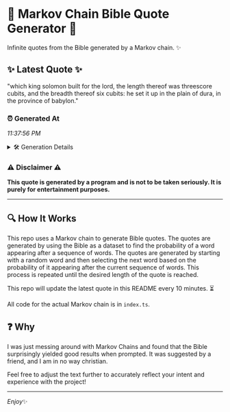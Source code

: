 # 📖 Markov Chain Bible Quote Generator 📖

Infinite quotes from the Bible generated by a Markov chain. ✨

## ✨ Latest Quote ✨
"which king solomon built for the lord, the length thereof was threescore cubits, and the breadth thereof six cubits: he set it up in the plain of dura, in the province of babylon."

### ⏰ Generated At
*11:37:56 PM*

<details>
    <summary>🛠️ Generation Details</summary>
    <p>
        <strong>🌱 Seed:</strong> which<br>
        <strong>🔄 Iterations:</strong> 32<br>
        <strong>📜 Context History:</strong><br>[ which ]: king<br>[ which, king ]: solomon<br>[ which, king, solomon ]: built<br>[ which, king, solomon, built ]: for<br>[ which, king, solomon, built, for ]: the<br>[ which, king, solomon, built, for, the ]: lord,<br>[ king, solomon, built, for, the, lord, ]: the<br>[ solomon, built, for, the, lord,, the ]: length<br>[ built, for, the, lord,, the, length ]: thereof<br>[ for, the, lord,, the, length, thereof ]: was<br>[ the, lord,, the, length, thereof, was ]: threescore<br>[ lord,, the, length, thereof, was, threescore ]: cubits,<br>[ the, length, thereof, was, threescore, cubits, ]: and<br>[ length, thereof, was, threescore, cubits,, and ]: the<br>[ thereof, was, threescore, cubits,, and, the ]: breadth<br>[ was, threescore, cubits,, and, the, breadth ]: thereof<br>[ threescore, cubits,, and, the, breadth, thereof ]: six<br>[ cubits,, and, the, breadth, thereof, six ]: cubits:<br>[ and, the, breadth, thereof, six, cubits: ]: he<br>[ the, breadth, thereof, six, cubits:, he ]: set<br>[ breadth, thereof, six, cubits:, he, set ]: it<br>[ thereof, six, cubits:, he, set, it ]: up<br>[ six, cubits:, he, set, it, up ]: in<br>[ cubits:, he, set, it, up, in ]: the<br>[ he, set, it, up, in, the ]: plain<br>[ set, it, up, in, the, plain ]: of<br>[ it, up, in, the, plain, of ]: dura,<br>[ up, in, the, plain, of, dura, ]: in<br>[ in, the, plain, of, dura,, in ]: the<br>[ the, plain, of, dura,, in, the ]: province<br>[ plain, of, dura,, in, the, province ]: of<br>[ of, dura,, in, the, province, of ]: babylon.<br>
    </p>
</details>

### ⚠️ Disclaimer ⚠️
**This quote is generated by a program and is not to be taken seriously. It is purely for entertainment purposes.**

---

## 🔍 How It Works

This repo uses a Markov chain to generate Bible quotes. The quotes are generated by using the Bible as a dataset to find the probability of a word appearing after a sequence of words. The quotes are generated by starting with a random word and then selecting the next word based on the probability of it appearing after the current sequence of words. This process is repeated until the desired length of the quote is reached.

This repo will update the latest quote in this README every 10 minutes. ⏳

All code for the actual Markov chain is in `index.ts`.

## ❓ Why

I was just messing around with Markov Chains and found that the Bible surprisingly yielded good results when prompted. 
It was suggested by a friend, and I am in no way christian.

Feel free to adjust the text further to accurately reflect your intent and experience with the project!

---

*Enjoy*✨
